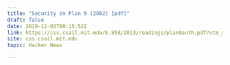 ```yaml
---
title: "Security in Plan 9 (2002) [pdf]"
draft: false
date: 2019-12-03T00:15:52Z
link: https://css.csail.mit.edu/6.858/2013/readings/plan9auth.pdf?utm_medium=RSS&utm_source=hune
site: css.csail.mit.edu
topic: Hacker News  

---
```

